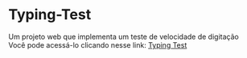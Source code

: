 # Typing-Test

Um projeto web que implementa um teste de velocidade de digitação <br>
Você pode acessá-lo clicando nesse link: <a href="amenesca.github.io/Typing-Test">Typing Test</a>
